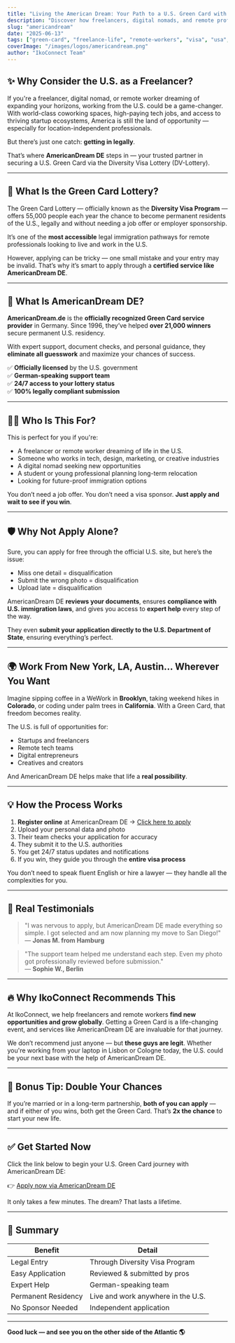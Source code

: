 ```yaml
---
title: "Living the American Dream: Your Path to a U.S. Green Card with AmericanDream DE"
description: "Discover how freelancers, digital nomads, and remote professionals can apply for a U.S. Green Card through the official Green Card Lottery – powered by AmericanDream DE."
slug: "americandream"
date: "2025-06-13"
tags: ["green-card", "freelance-life", "remote-workers", "visa", "usa", "immigration"]
coverImage: "/images/logos/americandream.png"
author: "IkoConnect Team"
---
```


## ✨ Why Consider the U.S. as a Freelancer?

If you're a freelancer, digital nomad, or remote worker dreaming of expanding your horizons, working from the U.S. could be a game-changer. With world-class coworking spaces, high-paying tech jobs, and access to thriving startup ecosystems, America is still the land of opportunity — especially for location-independent professionals.

But there’s just one catch: **getting in legally**.

That’s where **AmericanDream DE** steps in — your trusted partner in securing a U.S. Green Card via the Diversity Visa Lottery (DV-Lottery).

---

## 🎯 What Is the Green Card Lottery?

The Green Card Lottery — officially known as the **Diversity Visa Program** — offers 55,000 people each year the chance to become permanent residents of the U.S., legally and without needing a job offer or employer sponsorship.

It’s one of the **most accessible** legal immigration pathways for remote professionals looking to live and work in the U.S.

However, applying can be tricky — one small mistake and your entry may be invalid. That’s why it’s smart to apply through a **certified service like AmericanDream DE**.

---

## 🚀 What Is AmericanDream DE?

**AmericanDream.de** is the **officially recognized Green Card service provider** in Germany. Since 1996, they’ve helped **over 21,000 winners** secure permanent U.S. residency.

With expert support, document checks, and personal guidance, they **eliminate all guesswork** and maximize your chances of success.

✅ **Officially licensed** by the U.S. government  
✅ **German-speaking support team**  
✅ **24/7 access to your lottery status**  
✅ **100% legally compliant submission**

---

## 🧑‍💼 Who Is This For?

This is perfect for you if you're:

- A freelancer or remote worker dreaming of life in the U.S.
- Someone who works in tech, design, marketing, or creative industries
- A digital nomad seeking new opportunities
- A student or young professional planning long-term relocation
- Looking for future-proof immigration options

You don’t need a job offer. You don’t need a visa sponsor. **Just apply and wait to see if you win**.

---

## 🛡️ Why Not Apply Alone?

Sure, you can apply for free through the official U.S. site, but here’s the issue:

- Miss one detail = disqualification
- Submit the wrong photo = disqualification
- Upload late = disqualification

AmericanDream DE **reviews your documents**, ensures **compliance with U.S. immigration laws**, and gives you access to **expert help** every step of the way.

They even **submit your application directly to the U.S. Department of State**, ensuring everything’s perfect.

---

## 🌍 Work From New York, LA, Austin… Wherever You Want

Imagine sipping coffee in a WeWork in **Brooklyn**, taking weekend hikes in **Colorado**, or coding under palm trees in **California**. With a Green Card, that freedom becomes reality.

The U.S. is full of opportunities for:

- Startups and freelancers
- Remote tech teams
- Digital entrepreneurs
- Creatives and creators

And AmericanDream DE helps make that life a **real possibility**.

---

## 💡 How the Process Works

1. **Register online** at AmericanDream DE → [Click here to apply](https://www.americandream.de?ref=ikoconnect123)
2. Upload your personal data and photo
3. Their team checks your application for accuracy
4. They submit it to the U.S. authorities
5. You get 24/7 status updates and notifications
6. If you win, they guide you through the **entire visa process**

You don’t need to speak fluent English or hire a lawyer — they handle all the complexities for you.

---

## 💬 Real Testimonials

> "I was nervous to apply, but AmericanDream DE made everything so simple. I got selected and am now planning my move to San Diego!"  
— **Jonas M. from Hamburg**

> "The support team helped me understand each step. Even my photo got professionally reviewed before submission."  
— **Sophie W., Berlin**

---

## 🔥 Why IkoConnect Recommends This

At IkoConnect, we help freelancers and remote workers **find new opportunities and grow globally**. Getting a Green Card is a life-changing event, and services like AmericanDream DE are invaluable for that journey.

We don’t recommend just anyone — but **these guys are legit**. Whether you're working from your laptop in Lisbon or Cologne today, the U.S. could be your next base with the help of AmericanDream DE.

---

## 🎁 Bonus Tip: Double Your Chances

If you’re married or in a long-term partnership, **both of you can apply** — and if either of you wins, both get the Green Card. That’s **2x the chance** to start your new life.

---

## ✅ Get Started Now

Click the link below to begin your U.S. Green Card journey with AmericanDream DE:

👉 [Apply now via AmericanDream DE](https://www.americandream.de?ref=ikoconnect123)

It only takes a few minutes. The dream? That lasts a lifetime.

---

## 📌 Summary

| Benefit | Detail |
|--------|--------|
| Legal Entry | Through Diversity Visa Program |
| Easy Application | Reviewed & submitted by pros |
| Expert Help | German-speaking team |
| Permanent Residency | Live and work anywhere in the U.S. |
| No Sponsor Needed | Independent application |

---

**Good luck — and see you on the other side of the Atlantic 🌎**

